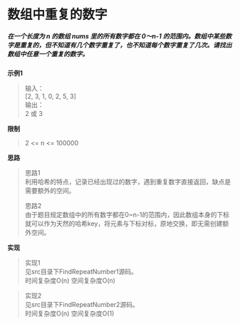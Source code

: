 # 数组中重复的数字

##### 在一个长度为 n 的数组 nums 里的所有数字都在 0～n-1 的范围内。数组中某些数字是重复的，但不知道有几个数字重复了，也不知道每个数字重复了几次。请找出数组中任意一个重复的数字。

**示例1**
> 输入：   
> [2, 3, 1, 0, 2, 5, 3]   
> 输出：   
> 2 或 3 

**限制**
> 2 <= n <= 100000

**思路**
> 思路1   
> 利用哈希的特点，记录已经出现过的数字，遇到重复数字直接返回，缺点是需要额外的空间。   
>
> 思路2   
> 由于题目规定数组中的所有数字都在0~n-1的范围内，因此数组本身的下标就可以作为天然的哈希key，将元素与下标对标，原地交换，即无需创建额外空间。

**实现**
> 实现1   
> 见src目录下FindRepeatNumber1源码。   
> 时间复杂度O(n)  空间复杂度O(n)

> 实现2     
> 见src目录下FindRepeatNumber2源码。   
> 时间复杂度O(n)  空间复杂度O(1)